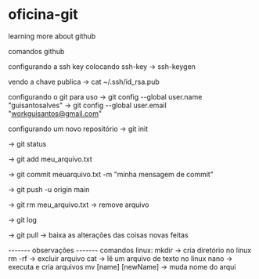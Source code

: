 # oficina-git
learning more about github

comandos github

configurando a ssh key
colocando ssh-key
-> ssh-keygen

vendo a chave publica
-> cat ~/.ssh/id_rsa.pub

configurando o git para uso
-> git config --global user.name "guisantosalves"
-> git config --global user.email "workguisantos@gmail.com"

configurando um novo repositório
-> git init

-> git status

-> git add meu_arquivo.txt

-> git commit meuarquivo.txt -m "minha mensagem de commit"

-> git push -u origin main

-> git rm meu_arquivo.txt -> remove arquivo

-> git log

-> git pull -> baixa as alterações das coisas novas feitas

------- observações -------
comandos linux:
mkdir -> cria diretório no linux
rm -rf -> excluir arquivo
cat -> lê um arquivo de texto no linux
nano -> executa e cria arquivos
mv [name] [newName] -> muda nome do arqui
